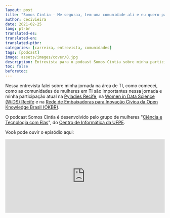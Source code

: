 ```yaml
---
layout: post
title: "Somos Cintia - Me seguraa, tem uma comunidade ali e eu quero participar!!!"
author: cecivieira
date: 2021-02-25
lang: pt-br
translated-es: 
translated-en: 
translated-ptbr: 
categories: [carreira, entrevista, comunidades]
tags: [podcast]
image: assets/images/cover/8.jpg
description: Entrevista para o podcast Somos Cintia sobre minha participação nas comunidades de mulheres em TI.
toc: false
beforetoc:
---
```

Nessa entrevista falei sobre minha jornada na área de TI, como comecei, como as comunidades de mulheres em TI são importantes nessa jornada e minha participação atual na [Pyladies Recife](https://www.instagram.com/pyladiesbrasil/), na [Women in Data Science (WiDS) Recife](https://www.instagram.com/widsrecife/) e na [Rede de Embaixadoras para Inovação Cívica da Open Knowledge Brasil (OKBR)](https://embaixadoras.ok.org.br/).

O podcast Somos Cintia é desenvolvido pelo grupo de mulheres "[Ciência e Tecnologia com Elas](https://portal.cin.ufpe.br/pessoas-e-grupos/grupos-e-associacoes/cintia/)", do [Centro de Informática da UFPE](https://portal.cin.ufpe.br/).

Você pode ouvir o episódio aqui:

<iframe src="https://open.spotify.com/embed-podcast/episode/7z8BzlCYnoPSOPI1FFupXx" width="100%" height="232" frameborder="0" allowtransparency="true" allow="encrypted-media"></iframe>